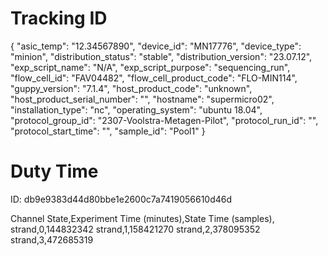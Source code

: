 Tracking ID
===========

{
"asic_temp": "12.34567890",
"device_id": "MN17776",
"device_type": "minion",
"distribution_status": "stable",
"distribution_version": "23.07.12",
"exp_script_name": "N/A",
"exp_script_purpose": "sequencing_run",
"flow_cell_id": "FAV04482",
"flow_cell_product_code": "FLO-MIN114",
"guppy_version": "7.1.4",
"host_product_code": "unknown",
"host_product_serial_number": "",
"hostname": "supermicro02",
"installation_type": "nc",
"operating_system": "ubuntu 18.04",
"protocol_group_id": "2307-Voolstra-Metagen-Pilot",
"protocol_run_id": "",
"protocol_start_time": "",
"sample_id": "Pool1"
}

Duty Time
=========

ID: db9e9383d44d80bbe1e2600c7a7419056610d46d

Channel State,Experiment Time (minutes),State Time (samples),
strand,0,144832342
strand,1,158421270
strand,2,378095352
strand,3,472685319
